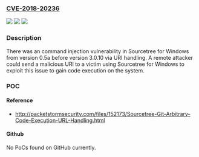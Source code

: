 ### [CVE-2018-20236](https://cve.mitre.org/cgi-bin/cvename.cgi?name=CVE-2018-20236)
![](https://img.shields.io/static/v1?label=Product&message=Sourcetree%20for%20Windows&color=blue)
![](https://img.shields.io/static/v1?label=Version&message=%3E%3D%200.5a%20&color=brighgreen)
![](https://img.shields.io/static/v1?label=Vulnerability&message=Command%20Injection&color=brighgreen)

### Description

There was an command injection vulnerability in Sourcetree for Windows from version 0.5a before version 3.0.10 via URI handling. A remote attacker could send a malicious URI to a victim using Sourcetree for Windows to exploit this issue to gain code execution on the system.

### POC

#### Reference
- http://packetstormsecurity.com/files/152173/Sourcetree-Git-Arbitrary-Code-Execution-URL-Handling.html

#### Github
No PoCs found on GitHub currently.

